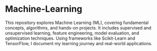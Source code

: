 # Machine-Learning
This repository explores Machine Learning (ML), covering fundamental concepts, algorithms, and hands-on projects. It includes supervised and unsupervised learning, feature engineering, model evaluation, and optimization techniques. Using frameworks like Scikit-Learn and TensorFlow, I document my learning journey and real-world applications.
